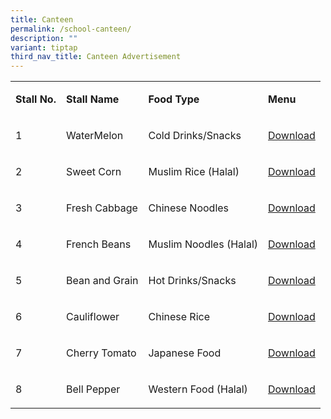 ```yaml
---
title: Canteen
permalink: /school-canteen/
description: ""
variant: tiptap
third_nav_title: Canteen Advertisement
---
```

<table style="minWidth: 100px">
<colgroup>
<col>
<col>
<col>
<col>
</colgroup>
<tbody>
<tr>
<td rowspan="1" colspan="1">
<p><strong>Stall No.</strong>
</p>
</td>
<td rowspan="1" colspan="1">
<p><strong>Stall Name</strong>
</p>
</td>
<td rowspan="1" colspan="1">
<p><strong>Food Type</strong>
</p>
</td>
<td rowspan="1" colspan="1">
<p><strong>Menu</strong>
</p>
</td>
</tr>
<tr>
<td rowspan="1" colspan="1">
<p>1</p>
</td>
<td rowspan="1" colspan="1">
<p>WaterMelon</p>
</td>
<td rowspan="1" colspan="1">
<p>Cold Drinks/Snacks</p>
</td>
<td rowspan="1" colspan="1">
<p><a href="/files/STALLS PRICELISTS/pricelist_stall_1__T4_2024_.pdf" rel="noopener nofollow" target="_blank">Download</a>
</p>
</td>
</tr>
<tr>
<td rowspan="1" colspan="1">
<p>2</p>
</td>
<td rowspan="1" colspan="1">
<p>Sweet Corn</p>
</td>
<td rowspan="1" colspan="1">
<p>Muslim Rice (Halal)</p>
</td>
<td rowspan="1" colspan="1">
<p><a href="/files/STALLS PRICELISTS/pricelist_stall_2__T4_2024_.pdf" rel="noopener nofollow" target="_blank">Download</a>
</p>
</td>
</tr>
<tr>
<td rowspan="1" colspan="1">
<p>3</p>
</td>
<td rowspan="1" colspan="1">
<p>Fresh Cabbage</p>
</td>
<td rowspan="1" colspan="1">
<p>Chinese&nbsp;Noodles</p>
</td>
<td rowspan="1" colspan="1">
<p><a href="/files/STALLS PRICELISTS/pricelist_stall_3__T4_2024_.pdf" rel="noopener nofollow" target="_blank">Download</a>
</p>
</td>
</tr>
<tr>
<td rowspan="1" colspan="1">
<p>4</p>
</td>
<td rowspan="1" colspan="1">
<p>French Beans</p>
</td>
<td rowspan="1" colspan="1">
<p>Muslim Noodles (Halal)</p>
</td>
<td rowspan="1" colspan="1">
<p><a href="/files/STALLS PRICELISTS/pricelist_stall_4__T4_2024_.pdf" rel="noopener nofollow" target="_blank">Download</a>
</p>
</td>
</tr>
<tr>
<td rowspan="1" colspan="1">
<p>5</p>
</td>
<td rowspan="1" colspan="1">
<p>Bean and Grain</p>
</td>
<td rowspan="1" colspan="1">
<p>Hot Drinks/Snacks</p>
</td>
<td rowspan="1" colspan="1">
<p><a href="/files/STALLS PRICELISTS/pricelist_stall_5__T4_2024_.pdf" rel="noopener nofollow" target="_blank">Download</a>
</p>
</td>
</tr>
<tr>
<td rowspan="1" colspan="1">
<p>6</p>
</td>
<td rowspan="1" colspan="1">
<p>Cauliflower</p>
</td>
<td rowspan="1" colspan="1">
<p>Chinese Rice</p>
</td>
<td rowspan="1" colspan="1">
<p><a href="/files/STALLS PRICELISTS/pricelist_stall_6__T4_2024_.pdf" rel="noopener nofollow" target="_blank">Download</a>
</p>
</td>
</tr>
<tr>
<td rowspan="1" colspan="1">
<p>7</p>
</td>
<td rowspan="1" colspan="1">
<p>Cherry Tomato</p>
</td>
<td rowspan="1" colspan="1">
<p>Japanese Food</p>
</td>
<td rowspan="1" colspan="1">
<p><a href="/files/STALLS PRICELISTS/pricelist_stall_7__T4_2024_.pdf" rel="noopener nofollow" target="_blank">Download</a>
</p>
</td>
</tr>
<tr>
<td rowspan="1" colspan="1">
<p>8</p>
</td>
<td rowspan="1" colspan="1">
<p>Bell Pepper</p>
</td>
<td rowspan="1" colspan="1">
<p>Western Food (Halal)</p>
</td>
<td rowspan="1" colspan="1">
<p><a href="/files/STALLS PRICELISTS/pricelist_stall_8__T4_2024_.pdf" rel="noopener nofollow" target="_blank">Download</a>
</p>
</td>
</tr>
</tbody>
</table>
<p></p>